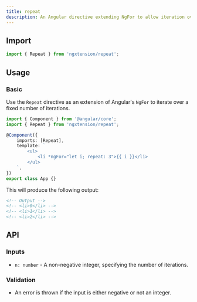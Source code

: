 ```yaml
---
title: repeat
description: An Angular directive extending NgFor to allow iteration over a fixed number of iterations.
---
```


## Import

```ts
import { Repeat } from 'ngxtension/repeat';
```

## Usage

### Basic

Use the `Repeat` directive as an extension of Angular's `NgFor` to iterate over a fixed number of iterations.

```ts
import { Component } from '@angular/core';
import { Repeat } from 'ngxtension/repeat';

@Component({
	imports: [Repeat],
	template: `
		<ul>
			<li *ngFor="let i; repeat: 3">{{ i }}</li>
		</ul>
	`,
})
export class App {}
```

This will produce the following output:

```html
<!-- Output -->
<!-- <li>0</li> -->
<!-- <li>1</li> -->
<!-- <li>2</li> -->
```

## API

### Inputs

- `n: number` - A non-negative integer, specifying the number of iterations.

### Validation

- An error is thrown if the input is either negative or not an integer.
